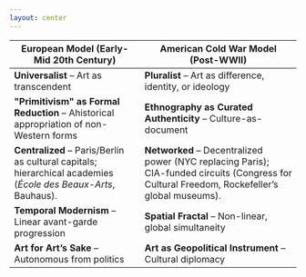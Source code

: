 ```yaml
---
layout: center
---
```


| **European Model (Early-Mid 20th Century)**       | **American Cold War Model (Post-WWII)**          |
|----------------------------------------------------|--------------------------------------------------|
| **Universalist** – Art as transcendent | **Pluralist** – Art as difference, identity, or ideology |
| **"Primitivism" as Formal Reduction** – Ahistorical appropriation of non-Western forms | **Ethnography as Curated Authenticity** – Culture-as-document |
| **Centralized** – Paris/Berlin as cultural capitals; hierarchical academies (*École des Beaux-Arts*, Bauhaus). | **Networked** – Decentralized power (NYC replacing Paris); CIA-funded circuits (Congress for Cultural Freedom, Rockefeller’s global museums). |
| **Temporal Modernism** – Linear avant-garde progression  | **Spatial Fractal** – Non-linear, global simultaneity |
| **Art for Art’s Sake** – Autonomous from politics  | **Art as Geopolitical Instrument** – Cultural diplomacy  |
